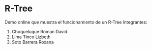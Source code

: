 # R-Tree
Demo online que muestra el funcionamiento de un R-Tree
Integrantes:
1. Choqueluque Roman David
2. Lima Tinco Lizbeth
3. Soto Barrera Roxana
